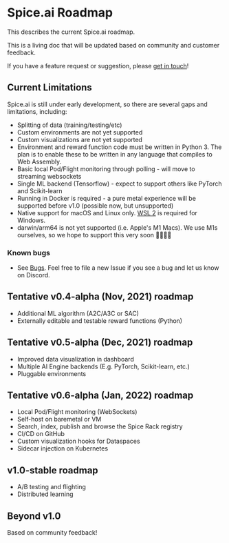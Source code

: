 # Spice.ai Roadmap

This describes the current Spice.ai roadmap.

This is a living doc that will be updated based on community and customer feedback.

If you have a feature request or suggestion, please [get in touch](https://github.com/spiceai/spiceai#community)!

## Current Limitations

Spice.ai is still under early development, so there are several gaps and limitations, including:

- Splitting of data (training/testing/etc)
- Custom environments are not yet supported
- Custom visualizations are not yet supported
- Environment and reward function code must be written in Python 3. The plan is to enable these to be written in any language that compiles to Web Assembly.
- Basic local Pod/Flight monitoring through polling - will move to streaming websockets
- Single ML backend (Tensorflow) - expect to support others like PyTorch and Scikit-learn
- Running in Docker is required - a pure metal experience will be supported before v1.0 (possible now, but unsupported)
- Native support for macOS and Linux only. [WSL 2](https://docs.microsoft.com/en-us/windows/wsl/install-win10) is required for Windows.
- darwin/arm64 is not yet supported (i.e. Apple's M1 Macs). We use M1s ourselves, so we hope to support this very soon 👨‍💻👩‍💻

### Known bugs

- See [Bugs](https://github.com/spiceai/spiceai/labels/bug). Feel free to file a new Issue if you see a bug and let us know on Discord.

## Tentative v0.4-alpha (Nov, 2021) roadmap

- Additional ML algorithm (A2C/A3C or SAC)
- Externally editable and testable reward functions (Python)

## Tentative v0.5-alpha (Dec, 2021) roadmap

- Improved data visualization in dashboard
- Multiple AI Engine backends (E.g. PyTorch, Scikit-learn, etc.)
- Pluggable environments

## Tentative v0.6-alpha (Jan, 2022) roadmap

- Local Pod/Flight monitoring (WebSockets)
- Self-host on baremetal or VM
- Search, index, publish and browse the Spice Rack registry
- CI/CD on GitHub
- Custom visualization hooks for Dataspaces
- Sidecar injection on Kubernetes

## v1.0-stable roadmap

- A/B testing and flighting
- Distributed learning

## Beyond v1.0

Based on community feedback!
